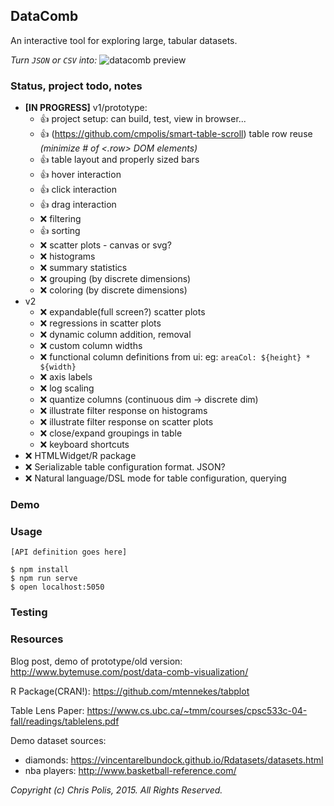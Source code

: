## DataComb
An interactive tool for exploring large, tabular datasets.

*Turn `JSON` or `CSV` into:*
![datacomb preview](https://raw.githubusercontent.com/cmpolis/datacomb/master/poc-demo.gif)

### Status, project todo, notes

* **[IN PROGRESS]** v1/prototype:
  * :thumbsup: project setup: can build, test, view in browser... 
  * :thumbsup: (https://github.com/cmpolis/smart-table-scroll) table row reuse *(minimize # of <.row> DOM elements)*
  * :thumbsup: table layout and properly sized bars
  * :thumbsup: hover interaction
  * :thumbsup: click interaction
  * :thumbsup: drag interaction
  * :x: filtering
  * :thumbsup: sorting
  * :x: scatter plots - canvas or svg?
  * :x: histograms
  * :x: summary statistics
  * :x: grouping (by discrete dimensions)
  * :x: coloring (by discrete dimensions)
* v2
  * :x: expandable(full screen?) scatter plots
  * :x: regressions in scatter plots
  * :x: dynamic column addition, removal
  * :x: custom column widths
  * :x: functional column definitions from ui: eg: `areaCol: ${height} * ${width}`
  * :x: axis labels
  * :x: log scaling
  * :x: quantize columns (continuous dim -> discrete dim)
  * :x: illustrate filter response on histograms
  * :x: illustrate filter response on scatter plots
  * :x: close/expand groupings in table
  * :x: keyboard shortcuts
* :x: HTMLWidget/R package
* :x: Serializable table configuration format. JSON?
* :x: Natural language/DSL mode for table configuration, querying

### Demo

### Usage

`[API definition goes here]`

```shell
$ npm install
$ npm run serve
$ open localhost:5050
```


### Testing


### Resources

Blog post, demo of prototype/old version: http://www.bytemuse.com/post/data-comb-visualization/

R Package(CRAN!): https://github.com/mtennekes/tabplot

Table Lens Paper: https://www.cs.ubc.ca/~tmm/courses/cpsc533c-04-fall/readings/tablelens.pdf

Demo dataset sources:

* diamonds: https://vincentarelbundock.github.io/Rdatasets/datasets.html
* nba players: http://www.basketball-reference.com/


*Copyright (c) Chris Polis, 2015. All Rights Reserved.*
